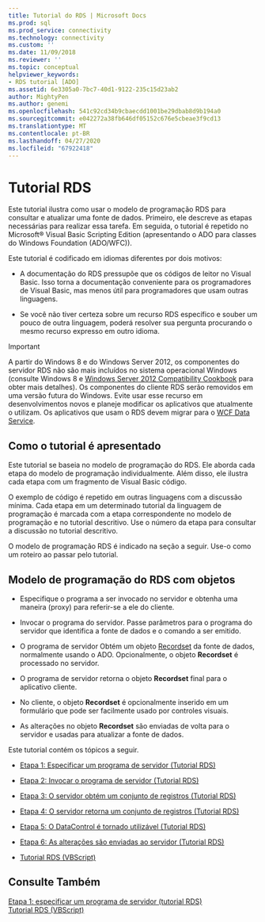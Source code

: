 ```yaml
---
title: Tutorial do RDS | Microsoft Docs
ms.prod: sql
ms.prod_service: connectivity
ms.technology: connectivity
ms.custom: ''
ms.date: 11/09/2018
ms.reviewer: ''
ms.topic: conceptual
helpviewer_keywords:
- RDS tutorial [ADO]
ms.assetid: 6e3305a0-7bc7-40d1-9122-235c15d23ab2
author: MightyPen
ms.author: genemi
ms.openlocfilehash: 541c92cd34b9cbaecdd1001be29dbab8d9b194a0
ms.sourcegitcommit: e042272a38fb646df05152c676e5cbeae3f9cd13
ms.translationtype: MT
ms.contentlocale: pt-BR
ms.lasthandoff: 04/27/2020
ms.locfileid: "67922418"
---
```

# <a name="rds-tutorial"></a>Tutorial RDS
Este tutorial ilustra como usar o modelo de programação RDS para consultar e atualizar uma fonte de dados. Primeiro, ele descreve as etapas necessárias para realizar essa tarefa. Em seguida, o tutorial é repetido no Microsoft® Visual Basic Scripting Edition (apresentando o ADO para classes do Windows Foundation (ADO/WFC)).  
  
 Este tutorial é codificado em idiomas diferentes por dois motivos:  
  
-   A documentação do RDS pressupõe que os códigos de leitor no Visual Basic. Isso torna a documentação conveniente para os programadores de Visual Basic, mas menos útil para programadores que usam outras linguagens.  
  
-   Se você não tiver certeza sobre um recurso RDS específico e souber um pouco de outra linguagem, poderá resolver sua pergunta procurando o mesmo recurso expresso em outro idioma.  
  
> [!IMPORTANT]
>  A partir do Windows 8 e do Windows Server 2012, os componentes do servidor RDS não são mais incluídos no sistema operacional Windows (consulte Windows 8 e [Windows Server 2012 Compatibility Cookbook](https://www.microsoft.com/download/details.aspx?id=27416) para obter mais detalhes). Os componentes do cliente RDS serão removidos em uma versão futura do Windows. Evite usar esse recurso em desenvolvimentos novos e planeje modificar os aplicativos que atualmente o utilizam. Os aplicativos que usam o RDS devem migrar para o [WCF Data Service](https://go.microsoft.com/fwlink/?LinkId=199565).  
  
## <a name="how-the-tutorial-is-presented"></a>Como o tutorial é apresentado  
 Este tutorial se baseia no modelo de programação do RDS. Ele aborda cada etapa do modelo de programação individualmente. Além disso, ele ilustra cada etapa com um fragmento de Visual Basic código.  
  
 O exemplo de código é repetido em outras linguagens com a discussão mínima. Cada etapa em um determinado tutorial da linguagem de programação é marcada com a etapa correspondente no modelo de programação e no tutorial descritivo. Use o número da etapa para consultar a discussão no tutorial descritivo.  
  
 O modelo de programação RDS é indicado na seção a seguir. Use-o como um roteiro ao passar pelo tutorial.  
  
## <a name="rds-programming-model-with-objects"></a>Modelo de programação do RDS com objetos  
  
-   Especifique o programa a ser invocado no servidor e obtenha uma maneira (proxy) para referir-se a ele do cliente.  
  
-   Invocar o programa do servidor. Passe parâmetros para o programa do servidor que identifica a fonte de dados e o comando a ser emitido.  
  
-   O programa de servidor Obtém um objeto [Recordset](../../../ado/reference/ado-api/recordset-object-ado.md) da fonte de dados, normalmente usando o ADO. Opcionalmente, o objeto **Recordset** é processado no servidor.  
  
-   O programa de servidor retorna o objeto **Recordset** final para o aplicativo cliente.  
  
-   No cliente, o objeto **Recordset** é opcionalmente inserido em um formulário que pode ser facilmente usado por controles visuais.  
  
-   As alterações no objeto **Recordset** são enviadas de volta para o servidor e usadas para atualizar a fonte de dados.  
  
 Este tutorial contém os tópicos a seguir.  
  
-   [Etapa 1: Especificar um programa de servidor (Tutorial RDS)](../../../ado/guide/remote-data-service/step-1-specify-a-server-program-rds-tutorial.md)  
  
-   [Etapa 2: Invocar o programa de servidor (Tutorial RDS)](../../../ado/guide/remote-data-service/step-2-invoke-the-server-program-rds-tutorial.md)  
  
-   [Etapa 3: O servidor obtém um conjunto de registros (Tutorial RDS)](../../../ado/guide/remote-data-service/step-3-server-obtains-a-recordset-rds-tutorial.md)  
  
-   [Etapa 4: O servidor retorna um conjunto de registros (Tutorial RDS)](../../../ado/guide/remote-data-service/step-4-server-returns-the-recordset-rds-tutorial.md)  
  
-   [Etapa 5: O DataControl é tornado utilizável (Tutorial RDS)](../../../ado/guide/remote-data-service/step-5-datacontrol-is-made-usable-rds-tutorial.md)  
  
-   [Etapa 6: As alterações são enviadas ao servidor (Tutorial RDS)](../../../ado/guide/remote-data-service/step-6-changes-are-sent-to-the-server-rds-tutorial.md)  
  
-   [Tutorial RDS (VBScript)](../../../ado/guide/remote-data-service/rds-tutorial-vbscript.md)  
  
## <a name="see-also"></a>Consulte Também  
 [Etapa 1: especificar um programa de servidor (tutorial RDS)](../../../ado/guide/remote-data-service/step-1-specify-a-server-program-rds-tutorial.md)   
 [Tutorial RDS (VBScript)](../../../ado/guide/remote-data-service/rds-tutorial-vbscript.md)   
